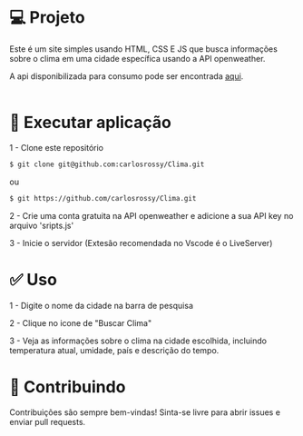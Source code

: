 # 💻 Projeto

Este é um site simples usando HTML, CSS E JS que busca informações sobre o clima em uma cidade específica usando a API openweather.

A api disponibilizada para consumo pode ser encontrada [aqui](https://openweathermap.org/api).
<br><br>

# 🎲 Executar aplicação

1 - Clone este repositório
```bash
$ git clone git@github.com:carlosrossy/Clima.git
```
ou

```bash
$ git https://github.com/carlosrossy/Clima.git
```

2 - Crie uma conta gratuita na API openweather e adicione a sua API key no arquivo 'sripts.js'

3 - Inicie o servidor (Extesão recomendada no Vscode é o LiveServer)

# ✅ Uso

1 - Digite o nome da cidade na barra de pesquisa

2 - Clique no icone de "Buscar Clima"

3 - Veja as informações sobre o clima na cidade escolhida, incluindo temperatura atual, umidade, país e descrição do tempo.

# 💬 Contribuindo

Contribuições são sempre bem-vindas! Sinta-se livre para abrir issues e enviar pull requests.
